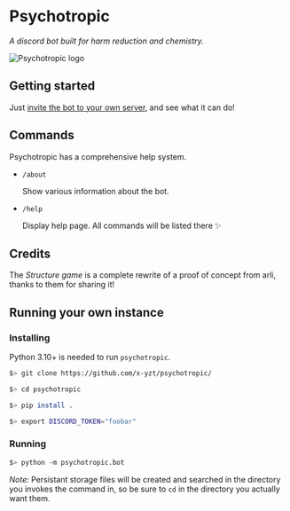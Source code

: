 # Psychotropic

*A discord bot built for harm reduction and chemistry.*

![Psychotropic logo][1]

## Getting started

Just [invite the bot to your own server][2], and see what it can do!

## Commands

Psychotropic has a comprehensive help system.

- `/about`

    Show various information about the bot.

- `/help`

    Display help page. All commands will be listed there ✨

## Credits

The *Structure game* is a complete rewrite of a proof of concept from arli,
thanks to them for sharing it!

## Running your own instance

### Installing

Python 3.10+ is needed to run `psychotropic`.

```bash
$> git clone https://github.com/x-yzt/psychotropic/

$> cd psychotropic

$> pip install .

$> export DISCORD_TOKEN="foobar"
```

### Running

```bash
$> python -m psychotropic.bot
```

*Note:* Persistant storage files will be created and searched in the directory
you invokes the command in, so be sure to `cd` in the directory you actually
want them.

[1]: https://raw.githubusercontent.com/x-yzt/psychotropic/master/res/psychotropic.png

[2]: https://discord.com/oauth2/authorize?client_id=665177975053877259&scope=bot+applications.commands&permissions=277025442880
